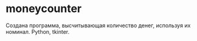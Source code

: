 # moneycounter
Создана программа, высчитывающая количество денег, используя их номинал. Python, tkinter.
